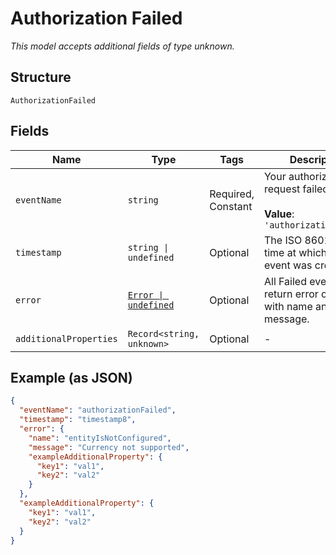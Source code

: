 
# Authorization Failed

*This model accepts additional fields of type unknown.*

## Structure

`AuthorizationFailed`

## Fields

| Name | Type | Tags | Description |
|  --- | --- | --- | --- |
| `eventName` | `string` | Required, Constant | Your authorization request failed.<br><br>**Value**: `'authorizationFailed'` |
| `timestamp` | `string \| undefined` | Optional | The ISO 8601 date-time at which the event was created. |
| `error` | [`Error \| undefined`](../../doc/models/error.md) | Optional | All Failed events return error object with name and message. |
| `additionalProperties` | `Record<string, unknown>` | Optional | - |

## Example (as JSON)

```json
{
  "eventName": "authorizationFailed",
  "timestamp": "timestamp8",
  "error": {
    "name": "entityIsNotConfigured",
    "message": "Currency not supported",
    "exampleAdditionalProperty": {
      "key1": "val1",
      "key2": "val2"
    }
  },
  "exampleAdditionalProperty": {
    "key1": "val1",
    "key2": "val2"
  }
}
```

